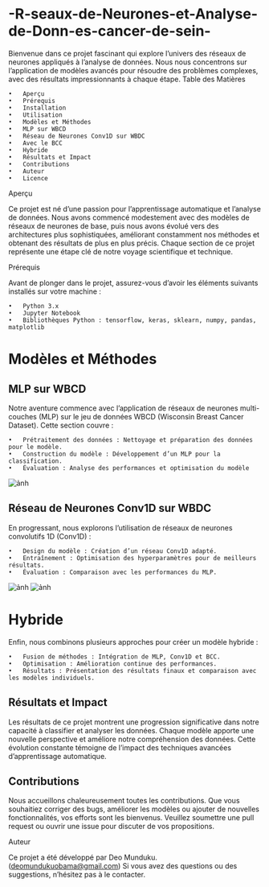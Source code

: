 # -R-seaux-de-Neurones-et-Analyse-de-Donn-es-cancer-de-sein-

Bienvenue dans ce projet fascinant qui explore l’univers des réseaux de neurones appliqués à l’analyse de données. Nous nous concentrons sur l’application de modèles avancés pour résoudre des problèmes complexes, avec des résultats impressionnants à chaque étape.
Table des Matières

	•	Aperçu
	•	Prérequis
	•	Installation
	•	Utilisation
	•	Modèles et Méthodes
	•	MLP sur WBCD
	•	Réseau de Neurones Conv1D sur WBDC
	•	Avec le BCC
	•	Hybride
	•	Résultats et Impact
	•	Contributions
	•	Auteur 
	•	Licence

Aperçu

Ce projet est né d’une passion pour l’apprentissage automatique et l’analyse de données. Nous avons commencé modestement avec des modèles de réseaux de neurones de base, puis nous avons évolué vers des architectures plus sophistiquées, améliorant constamment nos méthodes et obtenant des résultats de plus en plus précis. Chaque section de ce projet représente une étape clé de notre voyage scientifique et technique.

Prérequis

Avant de plonger dans le projet, assurez-vous d’avoir les éléments suivants installés sur votre machine :

	•	Python 3.x
	•	Jupyter Notebook
	•	Bibliothèques Python : tensorflow, keras, sklearn, numpy, pandas, matplotlib

# Modèles et Méthodes

 ## MLP sur WBCD

Notre aventure commence avec l’application de réseaux de neurones multi-couches (MLP) sur le jeu de données WBCD (Wisconsin Breast Cancer Dataset). Cette section couvre :

	•	Prétraitement des données : Nettoyage et préparation des données pour le modèle.
	•	Construction du modèle : Développement d’un MLP pour la classification.
	•	Évaluation : Analyse des performances et optimisation du modèle
 ![ảnh](https://github.com/user-attachments/assets/34dcd006-3217-495b-ab4c-1cc43b1a7b7e)

 ## Réseau de Neurones Conv1D sur WBDC

En progressant, nous explorons l’utilisation de réseaux de neurones convolutifs 1D (Conv1D) :

	•	Design du modèle : Création d’un réseau Conv1D adapté.
	•	Entraînement : Optimisation des hyperparamètres pour de meilleurs résultats.
	•	Évaluation : Comparaison avec les performances du MLP.
![ảnh](https://github.com/user-attachments/assets/d3219418-e399-4e84-bbcd-fc07fa2c6e7d)
![ảnh](https://github.com/user-attachments/assets/cc215afb-5fe0-4d70-9e0c-159cb721214a)

# Hybride

Enfin, nous combinons plusieurs approches pour créer un modèle hybride :

	•	Fusion de méthodes : Intégration de MLP, Conv1D et BCC.
	•	Optimisation : Amélioration continue des performances.
	•	Résultats : Présentation des résultats finaux et comparaison avec les modèles individuels.
 

## Résultats et Impact

Les résultats de ce projet montrent une progression significative dans notre capacité à classifier et analyser les données. Chaque modèle apporte une nouvelle perspective et améliore notre compréhension des données. Cette évolution constante témoigne de l’impact des techniques avancées d’apprentissage automatique.

## Contributions

Nous accueillons chaleureusement toutes les contributions. Que vous souhaitiez corriger des bugs, améliorer les modèles ou ajouter de nouvelles fonctionnalités, vos efforts sont les bienvenus. Veuillez soumettre une pull request ou ouvrir une issue pour discuter de vos propositions.

Auteur

Ce projet a été développé par Deo Munduku.(deomundukuobama@gmail.com) Si vous avez des questions ou des suggestions, n’hésitez pas à le contacter.


